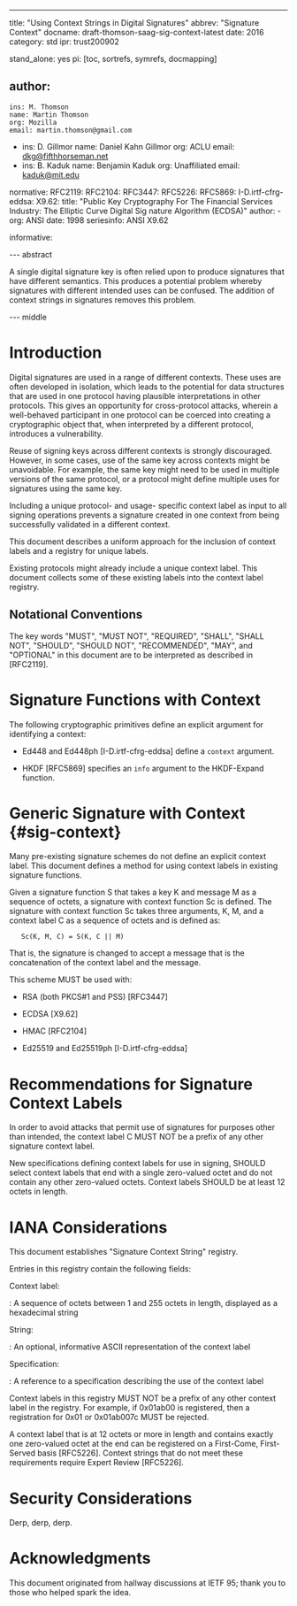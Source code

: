---
title: "Using Context Strings in Digital Signatures"
abbrev: "Signature Context"
docname: draft-thomson-saag-sig-context-latest
date: 2016
category: std
ipr: trust200902

stand_alone: yes
pi: [toc, sortrefs, symrefs, docmapping]

author:
 -
    ins: M. Thomson
    name: Martin Thomson
    org: Mozilla
    email: martin.thomson@gmail.com
 -
    ins: D. Gillmor
    name: Daniel Kahn Gillmor
    org: ACLU
    email: dkg@fifthhorseman.net
 -
    ins: B. Kaduk
    name: Benjamin Kaduk
    org: Unaffiliated
    email: kaduk@mit.edu


normative:
  RFC2119:
  RFC2104:
  RFC3447:
  RFC5226:
  RFC5869:
  I-D.irtf-cfrg-eddsa:
  X9.62:
     title: "Public Key Cryptography For The Financial Services Industry: The Elliptic Curve Digital Sig
nature Algorithm (ECDSA)"
     author:
       - org: ANSI
     date: 1998
     seriesinfo: ANSI X9.62

informative:


--- abstract

A single digital signature key is often relied upon to produce signatures that
have different semantics.  This produces a potential problem whereby signatures
with different intended uses can be confused.  The addition of context strings
in signatures removes this problem.


--- middle

# Introduction

Digital signatures are used in a range of different contexts.  These uses are
often developed in isolation, which leads to the potential for data structures
that are used in one protocol having plausible interpretations in other
protocols.  This gives an opportunity for cross-protocol attacks, wherein a
well-behaved participant in one protocol can be coerced into creating a
cryptographic object that, when interpreted by a different protocol, introduces
a vulnerability.

Reuse of signing keys across different contexts is strongly discouraged.
However, in some cases, use of the same key across contexts might be
unavoidable.  For example, the same key might need to be used in multiple
versions of the same protocol, or a protocol might define multiple uses for
signatures using the same key.

Including a unique protocol- and usage- specific context label as input to all
signing operations prevents a signature created in one context from being
successfully validated in a different context.

This document describes a uniform approach for the inclusion of context labels
and a registry for unique labels.

Existing protocols might already include a unique context label.  This document
collects some of these existing labels into the context label registry.


## Notational Conventions

The key words "MUST", "MUST NOT", "REQUIRED", "SHALL", "SHALL NOT", "SHOULD",
"SHOULD NOT", "RECOMMENDED", "MAY", and "OPTIONAL" in this document are to be
interpreted as described in [RFC2119].


# Signature Functions with Context

The following cryptographic primitives define an explicit argument for
identifying a context:

* Ed448 and Ed448ph [I-D.irtf-cfrg-eddsa] define a `context` argument.

* HKDF [RFC5869] specifies an `info` argument to the HKDF-Expand function.


# Generic Signature with Context {#sig-context}

Many pre-existing signature schemes do not define an explicit context label.
This document defines a method for using context labels in existing signature
functions.

Given a signature function S that takes a key K and message M as a sequence of
octets, a signature with context function Sc is defined.  The signature with
context function Sc takes three arguments, K, M, and a context label C as a
sequence of octets and is defined as:

~~~ inline
   Sc(K, M, C) = S(K, C || M)
~~~

That is, the signature is changed to accept a message that is the concatenation
of the context label and the message.

This scheme MUST be used with:

* RSA (both PKCS#1 and PSS) [RFC3447]

* ECDSA [X9.62]

* HMAC [RFC2104]

* Ed25519 and Ed25519ph [I-D.irtf-cfrg-eddsa]


# Recommendations for Signature Context Labels

In order to avoid attacks that permit use of signatures for purposes other than
intended, the context label C MUST NOT be a prefix of any other signature context
label.

New specifications defining context labels for use in signing, SHOULD select
context labels that end with a single zero-valued octet and do not contain any
other zero-valued octets.  Context labels SHOULD be at least 12 octets in
length.


# IANA Considerations

This document establishes "Signature Context String" registry.

Entries in this registry contain the following fields:

Context label:

: A sequence of octets between 1 and 255 octets in length, displayed as a
  hexadecimal string

String:

: An optional, informative ASCII representation of the context label

Specification:

: A reference to a specification describing the use of the context label

Context labels in this registry MUST NOT be a prefix of any other context label
in the registry.  For example, if 0x01ab00 is registered, then a registration for
0x01 or 0x01ab007c MUST be rejected.

A context label that is at 12 octets or more in length and contains exactly one
zero-valued octet at the end can be registered on a First-Come, First-Served
basis [RFC5226].  Context strings that do not meet these requirements require
Expert Review [RFC5226].


# Security Considerations

Derp, derp, derp.


# Acknowledgments

This document originated from hallway discussions at IETF 95; thank
you to those who helped spark the idea.
